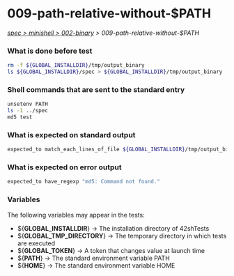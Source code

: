 # 009-path-relative-without-$PATH

*[spec > minishell > 002-binary](..) > 009-path-relative-without-$PATH*

### What is done before test

```bash
rm -f ${GLOBAL_INSTALLDIR}/tmp/output_binary
ls ${GLOBAL_INSTALLDIR}/spec > ${GLOBAL_INSTALLDIR}/tmp/output_binary
```

### Shell commands that are sent to the standard entry

```bash
unsetenv PATH
ls -1 ../spec
md5 test

```

### What is expected on standard output

```bash
expected_to match_each_lines_of_file ${GLOBAL_INSTALLDIR}/tmp/output_binary
```

### What is expected on error output

```bash
expected_to have_regexp "md5: Command not found."
```

### Variables

The following variables may appear in the tests:

* ${**GLOBAL_INSTALLDIR**} -> The installation directory of 42shTests
* ${**GLOBAL_TMP_DIRECTORY**} -> The temporary directory in which tests are executed
* ${**GLOBAL_TOKEN**} -> A token that changes value at launch time
* ${**PATH**} -> The standard environment variable PATH
* ${**HOME**} -> The standard environment variable HOME
